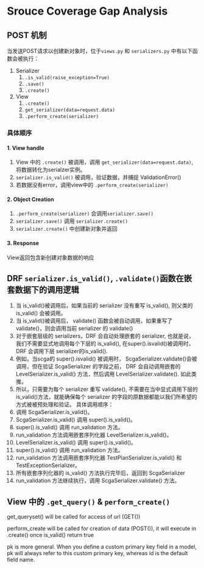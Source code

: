 # Srouce Coverage Gap Analysis
## POST 机制
当发送POST请求以创建新对象时，位于`views.py` 和 `serializers.py` 中有以下函数会被执行：
1. Serializer
   1. `.is_valid(raise_exception=True)`
   2. `.save()`
   3. `.create()`
2. View
   1. `.create()`
   2. `get_serializer(data=request.data)`
   3. `.perform_create(serializer)`
### 具体顺序
#### 1. View handle
1. View 中的 `.create()` 被调用，调用 `get_serializer(data=request.data)`, 将数据转化为serialzer实例。
2. `serializer.is_valid()` 被调用，验证数据，并捕捉 ValidationError()
3. 若数据没有error，调用view中的 `.perform_create(serializer)`
#### 2. Object Creation
1. `.perform_create(serializer)` 会调用`serializer.save()`
2. `serializer.save()` 调用 `serializer.create()`
3. `serializer.create()` 中创建新对象并返回
#### 3. Response
View返回包含新创建对象数据的响应

## DRF `serializer.is_valid()`, `.validate()`函数在嵌套数据下的调用逻辑
1. 当 is_valid()被调用后，如果当前的 serializer 没有重写 is_valid(), 则父类的 is_valid() 会被调用。
2. 当 is_valid()被调用后， validate() 函数会被自动调用，如果重写了 validate()，则会调用当前 serializer 的 validate()
3. 对于嵌套层级的 serializers，DRF 会自动处理嵌套的 serializer, 也就是说，我们不需要显式地调用每个下层的 is_valid(), 在super().isvalid()被调用时， DRF 会调用下层 serializer的is_valid().
4. 例如，当scga的 super().isvalid() 被调用时， ScgaSerializer.validate()会被调用，但在验证 ScgaSerializer 的字段之前， DRF 会自动调用嵌套的 LevelSerializer.is_valid() 方法，然后调用 LevelSerializer.validate(). 如此类推。
5. 所以，只需要为每个 serializer 重写 validate(), 不需要在当中显式调用下层的 is_valid()方法，就能确保每个 serializer 的字段的原数据都能以我们所希望的方式被被预处理和验证。
具体调用顺序：
1. 调用 ScgaSerializer.is_valid()。
2. ScgaSerializer.is_valid() 调用 super().is_valid()。
3. super().is_valid() 调用 run_validation 方法。
4. run_validation 方法调用嵌套序列化器 LevelSerializer.is_valid()。
5. LevelSerializer.is_valid() 调用 super().is_valid()。
6. super().is_valid() 调用 run_validation 方法。
7. run_validation 方法调用嵌套序列化器 TestPlanSerializer.is_valid() 和 TestExceptionSerializer。
8. 所有嵌套序列化器的 is_valid() 方法执行完毕后，返回到 ScgaSerializer
9. run_validation 方法继续执行，调用 ScgaSerializer.validate() 方法。

## View 中的 `.get_query()` & `perform_create()`

get_queryset() will be called for access of url (GET())

perform_create will be called for creation of data (POST()), it will execute in .create() once is_valid() return true

pk is more general. When you define a custom primary key field in a model, pk will always refer to this custom primary key, whereas id is the default field name.
